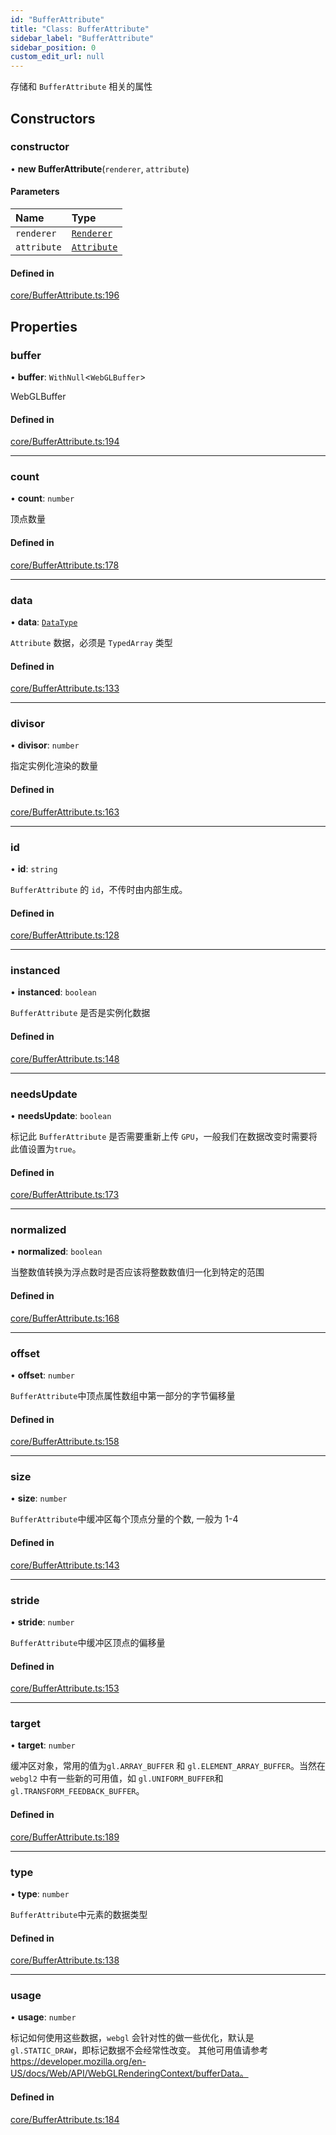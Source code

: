 ```yaml
---
id: "BufferAttribute"
title: "Class: BufferAttribute"
sidebar_label: "BufferAttribute"
sidebar_position: 0
custom_edit_url: null
---
```


存储和 `BufferAttribute` 相关的属性

## Constructors

### constructor

• **new BufferAttribute**(`renderer`, `attribute`)

#### Parameters

| Name | Type |
| :------ | :------ |
| `renderer` | [`Renderer`](Renderer.md) |
| `attribute` | [`Attribute`](../interfaces/Attribute.md) |

#### Defined in

[core/BufferAttribute.ts:196](https://github.com/sakitam-gis/vis-engine/blob/master/src/core/BufferAttribute.ts?at&#x3D;b6d63c9#line&#x3D;196)

## Properties

### buffer

• **buffer**: `WithNull`<`WebGLBuffer`\>

WebGLBuffer

#### Defined in

[core/BufferAttribute.ts:194](https://github.com/sakitam-gis/vis-engine/blob/master/src/core/BufferAttribute.ts?at&#x3D;b6d63c9#line&#x3D;194)

___

### count

• **count**: `number`

顶点数量

#### Defined in

[core/BufferAttribute.ts:178](https://github.com/sakitam-gis/vis-engine/blob/master/src/core/BufferAttribute.ts?at&#x3D;b6d63c9#line&#x3D;178)

___

### data

• **data**: [`DataType`](../#datatype)

`Attribute` 数据，必须是 `TypedArray` 类型

#### Defined in

[core/BufferAttribute.ts:133](https://github.com/sakitam-gis/vis-engine/blob/master/src/core/BufferAttribute.ts?at&#x3D;b6d63c9#line&#x3D;133)

___

### divisor

• **divisor**: `number`

指定实例化渲染的数量

#### Defined in

[core/BufferAttribute.ts:163](https://github.com/sakitam-gis/vis-engine/blob/master/src/core/BufferAttribute.ts?at&#x3D;b6d63c9#line&#x3D;163)

___

### id

• **id**: `string`

`BufferAttribute` 的 `id`，不传时由内部生成。

#### Defined in

[core/BufferAttribute.ts:128](https://github.com/sakitam-gis/vis-engine/blob/master/src/core/BufferAttribute.ts?at&#x3D;b6d63c9#line&#x3D;128)

___

### instanced

• **instanced**: `boolean`

`BufferAttribute` 是否是实例化数据

#### Defined in

[core/BufferAttribute.ts:148](https://github.com/sakitam-gis/vis-engine/blob/master/src/core/BufferAttribute.ts?at&#x3D;b6d63c9#line&#x3D;148)

___

### needsUpdate

• **needsUpdate**: `boolean`

标记此 `BufferAttribute` 是否需要重新上传 `GPU`，一般我们在数据改变时需要将此值设置为`true`。

#### Defined in

[core/BufferAttribute.ts:173](https://github.com/sakitam-gis/vis-engine/blob/master/src/core/BufferAttribute.ts?at&#x3D;b6d63c9#line&#x3D;173)

___

### normalized

• **normalized**: `boolean`

当整数值转换为浮点数时是否应该将整数数值归一化到特定的范围

#### Defined in

[core/BufferAttribute.ts:168](https://github.com/sakitam-gis/vis-engine/blob/master/src/core/BufferAttribute.ts?at&#x3D;b6d63c9#line&#x3D;168)

___

### offset

• **offset**: `number`

`BufferAttribute`中顶点属性数组中第一部分的字节偏移量

#### Defined in

[core/BufferAttribute.ts:158](https://github.com/sakitam-gis/vis-engine/blob/master/src/core/BufferAttribute.ts?at&#x3D;b6d63c9#line&#x3D;158)

___

### size

• **size**: `number`

`BufferAttribute`中缓冲区每个顶点分量的个数, 一般为 1-4

#### Defined in

[core/BufferAttribute.ts:143](https://github.com/sakitam-gis/vis-engine/blob/master/src/core/BufferAttribute.ts?at&#x3D;b6d63c9#line&#x3D;143)

___

### stride

• **stride**: `number`

`BufferAttribute`中缓冲区顶点的偏移量

#### Defined in

[core/BufferAttribute.ts:153](https://github.com/sakitam-gis/vis-engine/blob/master/src/core/BufferAttribute.ts?at&#x3D;b6d63c9#line&#x3D;153)

___

### target

• **target**: `number`

缓冲区对象，常用的值为`gl.ARRAY_BUFFER` 和 `gl.ELEMENT_ARRAY_BUFFER`。当然在`webgl2` 中有一些新的可用值，如 `gl.UNIFORM_BUFFER`和 `gl.TRANSFORM_FEEDBACK_BUFFER`。

#### Defined in

[core/BufferAttribute.ts:189](https://github.com/sakitam-gis/vis-engine/blob/master/src/core/BufferAttribute.ts?at&#x3D;b6d63c9#line&#x3D;189)

___

### type

• **type**: `number`

`BufferAttribute`中元素的数据类型

#### Defined in

[core/BufferAttribute.ts:138](https://github.com/sakitam-gis/vis-engine/blob/master/src/core/BufferAttribute.ts?at&#x3D;b6d63c9#line&#x3D;138)

___

### usage

• **usage**: `number`

标记如何使用这些数据，`webgl` 会针对性的做一些优化，默认是 `gl.STATIC_DRAW`，即标记数据不会经常性改变。
其他可用值请参考 https://developer.mozilla.org/en-US/docs/Web/API/WebGLRenderingContext/bufferData。

#### Defined in

[core/BufferAttribute.ts:184](https://github.com/sakitam-gis/vis-engine/blob/master/src/core/BufferAttribute.ts?at&#x3D;b6d63c9#line&#x3D;184)
